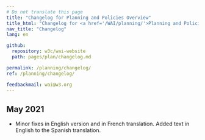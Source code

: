 ```yaml
---
# Do not translate this page
title: "Changelog for Planning and Policies Overview"
title_html: "Changelog for <a href='/WAI/planning/'>Planning and Policies Overview</a>"
nav_title: "Changelog"
lang: en

github:
  repository: w3c/wai-website
  path: pages/plan/changelog.md

permalink: /planning/changelog/
ref: /planning/changelog/

feedbackmail: wai@w3.org
---
```


## May 2021

* Minor fixes in English version and in French translation. Added text in English to the Spanish translation.
